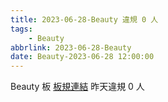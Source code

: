 ```yaml
---
title: 2023-06-28-Beauty 違規 0 人
tags:
    - Beauty
abbrlink: 2023-06-28-Beauty
date: Beauty-2023-06-28 12:00:00
---
```

Beauty 板 [板規連結](https://www.ptt.cc/bbs/Beauty/M.1630069980.A.84B.html)
昨天違規 0 人
